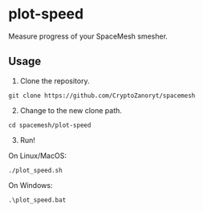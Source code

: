 # plot-speed

Measure progress of your SpaceMesh smesher.

## Usage

1. Clone the repository.

  `git clone https://github.com/CryptoZanoryt/spacemesh`

2. Change to the new clone path.

  `cd spacemesh/plot-speed`

3. Run!

On Linux/MacOS:

  `./plot_speed.sh`

On Windows:

  `.\plot_speed.bat`
